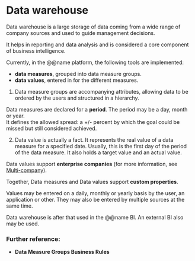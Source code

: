 
# Data warehouse

Data warehouse is a large storage of data coming from a wide range of company sources and used to guide management decisions.

It helps in reporting and data analysis and is considered a core component of business intelligence. 

Currently, in the @@name platform, the following tools are implemented:

- **data measures**, grouped into data measure groups.
- **data values**, entered in for the different measures.

1. Data measure groups are accompanying attributes, allowing data to be ordered by the users and structured in a hierarchy.

Data measures are declared for a **period**. The period may be a day, month or year.</br>
It defines the allowed spread: a +/- percent by which the goal could be missed but still considered achieved.

2. Data value is actually a fact. It represents the real value of a data measure for a specified date. Usually, this is the first day of the period of the data measure. It also holds a target value and an actual value. 

Data values support **enterprise companies** (for more information, see [Multi-company](https://docs.erp.net/tech/concepts/multi-company.html)).

Together, Data measures and Data values support **custom properties**.

Values may be entered on a daily, monthly or yearly basis by the user, an application or other. They may also be entered by multiple sources at the same time.

Data warehouse is after that used in the @@name BI. An external BI also may be used.

### Further reference:

- **Data Measure Groups Business Rules**
